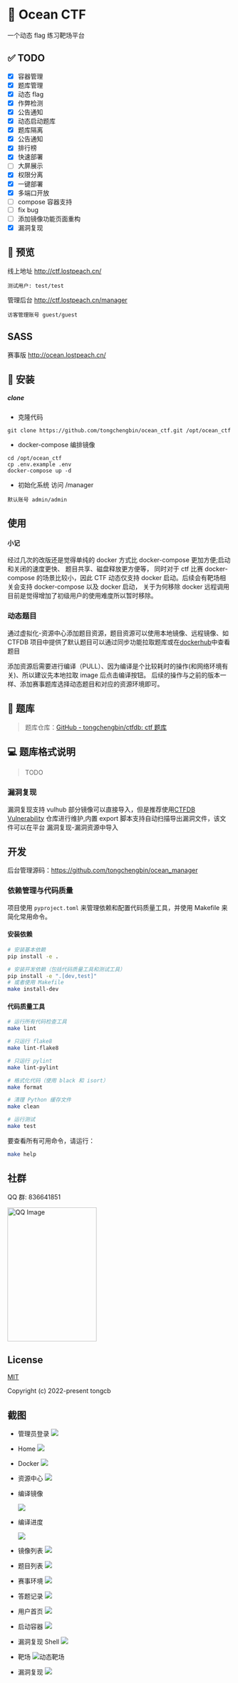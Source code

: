 # 🌊 Ocean CTF

一个动态 flag 练习靶场平台

## ✅ TODO

- [x] 容器管理
- [x] 题库管理
- [x] 动态 flag
- [x] 作弊检测
- [x] 公告通知
- [x] 动态启动题库
- [x] 题库隔离
- [x] 公告通知
- [x] 排行榜
- [x] 快速部署
- [ ] 大屏展示
- [x] 权限分离
- [x] 一键部署
- [x] 多端口开放
- [ ] compose 容器支持
- [ ] fix bug
- [ ] 添加镜像功能页面重构
- [x] 漏洞复现

## 🚀 预览

线上地址 http://ctf.lostpeach.cn/

`测试用户: test/test`

管理后台 http://ctf.lostpeach.cn/manager

`访客管理账号 guest/guest`

## SASS

赛事版 http://ocean.lostpeach.cn/

## 📖 安装

##### clone

- 克隆代码

```
git clone https://github.com/tongchengbin/ocean_ctf.git /opt/ocean_ctf
```

- docker-compose 编排镜像

```
cd /opt/ocean_ctf
cp .env.example .env
docker-compose up -d
```

- 初始化系统
  访问 /manager

`默认账号
admin/admin`

## 使用

#### 小记

经过几次的改版还是觉得单纯的 docker 方式比 docker-compose 更加方便;启动和关闭的速度更快、
题目共享、磁盘释放更方便等，
同时对于 ctf 比赛 docker-compose 的场景比较小，因此 CTF 动态仅支持 docker 启动。后续会有靶场相关会支持 docker-compose 以及 docker 启动，
关于为何移除 docker 远程调用目前是觉得增加了初级用户的使用难度所以暂时移除。

### 动态题目

通过虚拟化-资源中心添加题目资源，题目资源可以使用本地镜像、远程镜像、如 CTFDB 项目中提供了默认题目可以通过同步功能拉取题库或在[dockerhub](https://hub.docker.com/r/tongchengbin/easy_web)中查看题目

添加资源后需要进行编译（PULL）、因为编译是个比较耗时的操作(和网络环境有关)、所以建议先本地拉取 image 后点击编译按钮。
后续的操作与之前的版本一样、添加赛事题库选择动态题目和对应的资源环境即可。

## 📃 题库

> 题库仓库：[GitHub - tongchengbin/ctfdb: ctf 题库](https://github.com/tongchengbin/ctfdb)

## 💻 题库格式说明

> TODO

### 漏洞复现

漏洞复现支持 vulhub 部分镜像可以直接导入，但是推荐使用[CTFDB Vulnerability](https://github.com/tongchengbin/ctfdb) 仓库进行维护,内置 export 脚本支持自动扫描导出漏洞文件，该文件可以在平台 漏洞复现-漏洞资源中导入

## 开发

后台管理源码：https://github.com/tongchengbin/ocean_manager

### 依赖管理与代码质量

项目使用 `pyproject.toml` 来管理依赖和配置代码质量工具，并使用 Makefile 来简化常用命令。

#### 安装依赖

```bash
# 安装基本依赖
pip install -e .

# 安装开发依赖（包括代码质量工具和测试工具）
pip install -e ".[dev,test]"
# 或者使用 Makefile
make install-dev
```

#### 代码质量工具

```bash
# 运行所有代码检查工具
make lint

# 只运行 flake8
make lint-flake8

# 只运行 pylint
make lint-pylint

# 格式化代码（使用 black 和 isort）
make format

# 清理 Python 缓存文件
make clean

# 运行测试
make test
```

要查看所有可用命令，请运行：

```bash
make help
```

## 社群

QQ 群: 836641851

  <img src="./doc/image/qq.jpg" alt="QQ Image" width="200" height="300">

## License

[MIT](https://github.com/tongchengbin/ocean_ctf/blob/master/LICENSE)

Copyright (c) 2022-present tongcb

## 截图

- 管理员登录
  ![](./doc/image/admin_login.png)

- Home
  ![](./doc/image/dashboard.png)

- Docker
  ![](./doc/image/docker.png)

- 资源中心
  ![](./doc/image/resource.png)
- 编译镜像

  ![](./doc/image/9.png)

- 编译进度

  ![](./doc/image/编译进度.png)

- 镜像列表
  ![](./doc/image/8.png)

- 题目列表
  ![](./doc/image/question.png)
- 赛事环境
  ![](./doc/image/4.png)
- 答题记录
  ![](./doc/image/5.png)

- 用户首页
  ![](./doc/image/用户首页.png)

- 启动容器
  ![](./doc/image/启动容器.png)

- 漏洞复现 Shell
  ![](./doc/image/漏洞复现shell.png)
- 靶场
  ![]()![动态靶场](./doc/image/动态靶场.png)

- 漏洞复现
  ![](./doc/image/漏洞复现.png)

